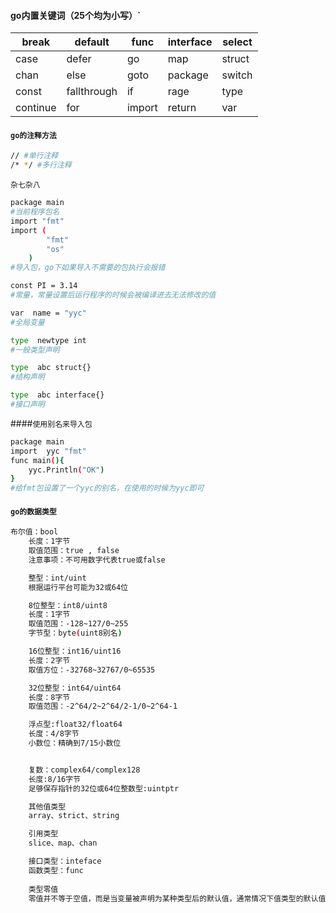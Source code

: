 #### go内置关键词（25个均为小写）`

| break    | default     | func   | interface | select |
| -------- | ----------- | ------ | --------- | ------ |
| case     | defer       | go     | map       | struct |
| chan     | else        | goto   | package   | switch |
| const    | fallthrough | if     | rage      | type   |
| continue | for         | import | return    | var    |

#### `go的注释方法`

```bash
// #单行注释
/* */ #多行注释
```

`杂七杂八`

```bash
package main
#当前程序包名
import "fmt"
import (
		"fmt"
		"os"
	)
#导入包，go下如果导入不需要的包执行会报错

const PI = 3.14
#常量，常量设置后运行程序的时候会被编译进去无法修改的值

var  name = "yyc"
#全局变量

type  newtype int
#一般类型声明

type  abc struct{}
#结构声明

type  abc interface{}
#接口声明
```

####`使用别名来导入包`

```bash
package main
import  yyc "fmt"
func main(){
    yyc.Println("OK")
}
#给fmt包设置了一个yyc的别名，在使用的时候为yyc即可
```

#### `go的数据类型`

```bash
布尔值：bool
    长度：1字节
    取值范围：true , false
    注意事项：不可用数字代表true或false

    整型：int/uint
    根据运行平台可能为32或64位

    8位整型：int8/uint8
    长度：1字节
    取值范围：-128~127/0~255
    字节型：byte(uint8别名)

    16位整型：int16/uint16
    长度：2字节
    取值方位：-32768~32767/0~65535

    32位整型：int64/uint64
    长度：8字节
    取值范围：-2^64/2~2^64/2-1/0~2^64-1

    浮点型:float32/float64
    长度：4/8字节
    小数位：精确到7/15小数位


    复数：complex64/complex128
    长度:8/16字节
    足够保存指针的32位或64位整数型:uintptr

    其他值类型
    array、strict、string

    引用类型
    slice、map、chan

    接口类型：inteface
    函数类型：func
    
    类型零值
    零值并不等于空值，而是当变量被声明为某种类型后的默认值，通常情况下值类型的默认值为0，bool为false，string为空字符串
```

